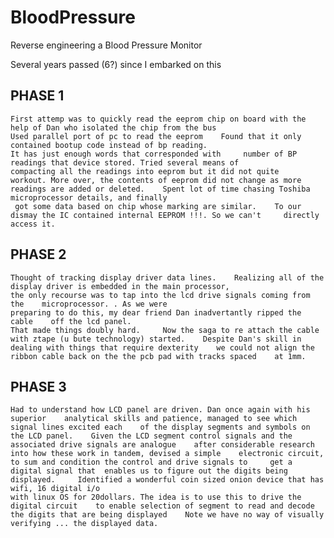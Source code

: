 # BloodPressure
Reverse engineering a Blood Pressure Monitor

Several years passed (6?) since I embarked on this
## PHASE 1
    First attemp was to quickly read the eeprom chip on board with the help of Dan who isolated the chip from the bus
    Used parallel port of pc to read the eeprom    Found that it only contained bootup code instead of bp reading.
    It has just enough words that corresponded with     number of BP readings that device stored. Tried several means of
    compacting all the readings into eeprom but it did not quite    workout. More over, the contents of eeprom did not change as more    readings are added or deleted.    Spent lot of time chasing Toshiba microprocessor details, and finally
     got some data based on chip whose marking are similar.    To our dismay the IC contained internal EEPROM !!!. So we can't     directly access it.

## PHASE 2
    Thought of tracking display driver data lines.    Realizing all of the display driver is embedded in the main processor,
    the only recourse was to tap into the lcd drive signals coming from the    microprocessor. . As we were
    preparing to do this, my dear friend Dan inadvertantly ripped the cable    off the lcd panel.
    That made things doubly hard.     Now the saga to re attach the cable with ztape (u bute technology) started.    Despite Dan's skill in dealing with things that require dexterity    we could not align the ribbon cable back on the the pcb pad with tracks spaced    at 1mm. 

## PHASE 3
    Had to understand how LCD panel are driven. Dan once again with his superior    analytical skills and patience, managed to see which signal lines excited each    of the display segments and symbols on the LCD panel.    Given the LCD segment control signals and the associated drive signals are analogue    after considerable research into how these work in tandem, devised a simple    electronic circuit, to sum and condition the control and drive signals to     get a digital signal that  enables us to figure out the digits being displayed.     Identified a wonderful coin sized onion device that has wifi, 16 digital i/o
    with linux OS for 20dollars. The idea is to use this to drive the digital circuit    to enable selection of segment to read and decode the digits that are being displayed    Note we have no way of visually verifying ... the displayed data.
